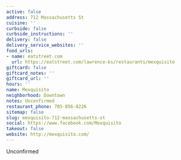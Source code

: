 ```yaml
---
active: false
address: 712 Massachusetts St
cuisine: ''
curbside: false
curbside_instructions: ''
delivery: false
delivery_service_websites: ''
food_urls:
- name: eatstreet.com
  url: https://eatstreet.com/lawrence-ks/restaurants/mexquisito
giftcard: false
giftcard_notes: ''
giftcard_url: ''
hours: ''
name: Mexquisito
neighborhood: Downtown
notes: Unconfirmed
restaurant_phone: 785-856-8226
sitemap: false
slug: mexquisito-712-massachusetts-st
social: https://www.facebook.com/Mexquisito
takeout: false
website: http://mexquisito.com/
---
```


Unconfirmed